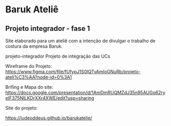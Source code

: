 # Baruk Ateliê
Projeto integrador - fase 1
-----
Site elaborado para um ateliê com a intenção de divulgar o trabalho de costura da empresa Baruk.

projeto-integrador
Projeto de integração das UCs

Wireframe do Projeto: https://www.figma.com/file/fUfypJ1S0lQTvAmloGNuRb/projeto-ateli%C3%AA?node-id=0%3A1

Brifing e Mapa do site: https://docs.google.com/presentation/d/1AmDmRUQMZdJ35n95AUGo62ryeIF375NILKDrXXr4XWE/edit?usp=sharing

Site do projeto:

https://judeoddeus.github.io/barukatelie/